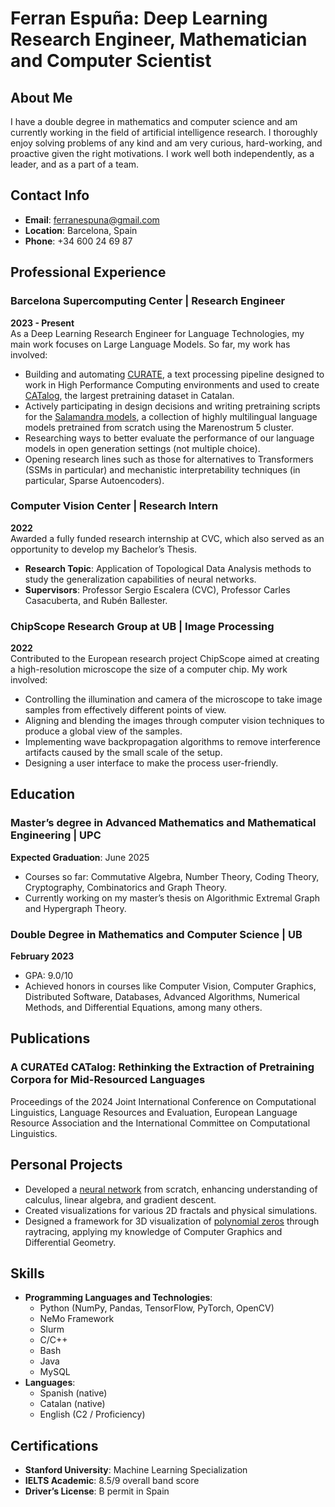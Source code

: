 # Ferran Espuña: Deep Learning Research Engineer, Mathematician and Computer Scientist

## About Me

I have a double degree in mathematics and computer science and am currently working in the field of artificial intelligence research. I thoroughly enjoy solving problems of any kind and am very curious, hard-working, and proactive given the right motivations. I work well both independently, as a leader, and as a part of a team.

## Contact Info

- **Email**: [ferranespuna@gmail.com](mailto:ferranespuna@gmail.com)
- **Location**: Barcelona, Spain
- **Phone**: +34 600 24 69 87

## Professional Experience

### Barcelona Supercomputing Center | Research Engineer
**2023 - Present**  
As a Deep Learning Research Engineer for Language Technologies, my main work focuses on Large Language Models. So far, my work has involved:

- Building and automating [CURATE](https://github.com/langtech-bsc/CURATE), a text processing pipeline designed to work in High Performance Computing environments and used to create [CATalog](https://huggingface.co/datasets/projecte-aina/CATalog), the largest pretraining dataset in Catalan.
- Actively participating in design decisions and writing pretraining scripts for the [Salamandra models](https://huggingface.co/collections/BSC-LT/salamandra-66fc171485944df79469043a), a collection of highly multilingual language models pretrained from scratch using the Marenostrum 5 cluster.
- Researching ways to better evaluate the performance of our language models in open generation settings (not multiple choice).
- Opening research lines such as those for alternatives to Transformers (SSMs in particular) and mechanistic interpretability techniques (in particular, Sparse Autoencoders).

### Computer Vision Center | Research Intern
**2022**  
Awarded a fully funded research internship at CVC, which also served as an opportunity to develop my Bachelor’s Thesis.

- **Research Topic**: Application of Topological Data Analysis methods to study the generalization capabilities of neural networks.
- **Supervisors**: Professor Sergio Escalera (CVC), Professor Carles Casacuberta, and Rubén Ballester.

### ChipScope Research Group at UB | Image Processing
**2022**  
Contributed to the European research project ChipScope aimed at creating a high-resolution microscope the size of a computer chip. My work involved:

- Controlling the illumination and camera of the microscope to take image samples from effectively different points of view.
- Aligning and blending the images through computer vision techniques to produce a global view of the samples.
- Implementing wave backpropagation algorithms to remove interference artifacts caused by the small scale of the setup.
- Designing a user interface to make the process user-friendly.

## Education

### Master’s degree in Advanced Mathematics and Mathematical Engineering | UPC
**Expected Graduation**: June 2025

- Courses so far: Commutative Algebra, Number Theory, Coding Theory, Cryptography, Combinatorics and Graph Theory.
- Currently working on my master’s thesis on Algorithmic Extremal Graph and Hypergraph Theory.

### Double Degree in Mathematics and Computer Science | UB
**February 2023**

- GPA: 9.0/10
- Achieved honors in courses like Computer Vision, Computer Graphics, Distributed Software, Databases, Advanced Algorithms, Numerical Methods, and Differential Equations, among many others.

## Publications

### A CURATEd CATalog: Rethinking the Extraction of Pretraining Corpora for Mid-Resourced Languages
Proceedings of the 2024 Joint International Conference on Computational Linguistics, Language Resources and Evaluation, European Language Resource Association and the International Committee on Computational Linguistics.

## Personal Projects

- Developed a [neural network](https://github.com/ferranEspuna/machineLearning/blob/main/neural_network_from_scratch.ipynb) from scratch, enhancing understanding of calculus, linear algebra, and gradient descent.
- Created visualizations for various 2D fractals and physical simulations.
- Designed a framework for 3D visualization of [polynomial zeros](https://github.com/ferranEspuna/Grafics_P1/blob/main/Modelling/Objects/PolynomialEq.cpp) through raytracing, applying my knowledge of Computer Graphics and Differential Geometry.

## Skills

- **Programming Languages and Technologies**:
  - Python (NumPy, Pandas, TensorFlow, PyTorch, OpenCV)
  - NeMo Framework
  - Slurm
  - C/C++
  - Bash
  - Java
  - MySQL
- **Languages**:
  - Spanish (native)
  - Catalan (native)
  - English (C2 / Proficiency)

## Certifications

- **Stanford University**: Machine Learning Specialization
- **IELTS Academic**: 8.5/9 overall band score
- **Driver’s License**: B permit in Spain
